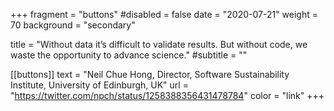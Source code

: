 +++
fragment = "buttons"
#disabled = false
date = "2020-07-21"
weight = 70
background = "secondary"

title = "Without data it’s difficult to validate results. But without code, we waste the opportunity to advance science."
#subtitle = ""

[[buttons]]
  text = "Neil Chue Hong, Director, Software Sustainability Institute, University of Edinburgh, UK"
  url = "https://twitter.com/npch/status/1258388356431478784"
  color = "link"
+++

